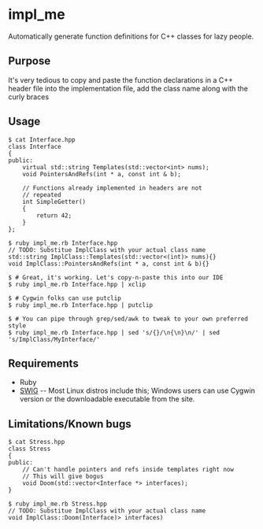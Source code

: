 # impl_me

Automatically generate function definitions for C++ classes for lazy people.

## Purpose

It's very tedious to copy and paste the function declarations in a C++ header file into the implementation file, add the class name along with the curly braces

## Usage

    $ cat Interface.hpp
    class Interface
    {
    public:
        virtual std::string Templates(std::vector<int> nums);
        void PointersAndRefs(int * a, const int & b);

        // Functions already implemented in headers are not 
        // repeated
        int SimpleGetter()
        {
            return 42;
        }
    };

    $ ruby impl_me.rb Interface.hpp
    // TODO: Substitue ImplClass with your actual class name
    std::string ImplClass::Templates(std::vector<(int)> nums){}
    void ImplClass::PointersAndRefs(int * a, const int & b){}

    $ # Great, it's working. Let's copy-n-paste this into our IDE
    $ ruby impl_me.rb Interface.hpp | xclip

    $ # Cygwin folks can use putclip
    $ ruby impl_me.rb Interface.hpp | putclip

    $ # You can pipe through grep/sed/awk to tweak to your own preferred style
    $ ruby impl_me.rb Interface.hpp | sed 's/{}/\n{\n}\n/' | sed 's/ImplClass/MyInterface/'

## Requirements

- Ruby
- [SWIG](http://www.swig.org/) -- Most Linux distros include this; Windows users can use Cygwin version or the downloadable executable from the site.

## Limitations/Known bugs

    $ cat Stress.hpp
    class Stress
    {
    public:
        // Can't handle pointers and refs inside templates right now
        // This will give bogus
        void Doom(std::vector<Interface *> interfaces);
    }

    $ ruby impl_me.rb Stress.hpp
    // TODO: Substitue ImplClass with your actual class name
    void ImplClass::Doom(Interface)> interfaces)
